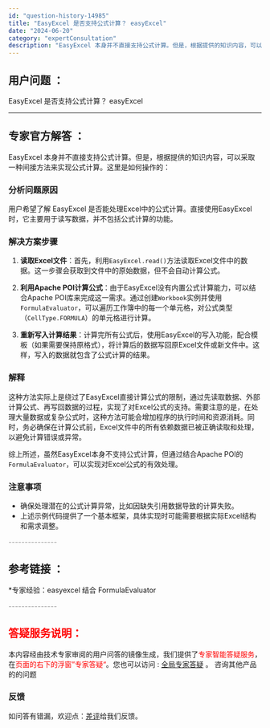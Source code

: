 ```yaml
---
id: "question-history-14985"
title: "EasyExcel 是否支持公式计算？ easyExcel"
date: "2024-06-20"
category: "expertConsultation"
description: "EasyExcel 本身并不直接支持公式计算。但是，根据提供的知识内容，可以采取一种间接方法来实现公式计算。这里是如何操作的：### 分析问题原因用户希望了解 EasyExcel 是否能处理Excel中的公式计算。直接使用EasyExcel时，它主要用于读写数据，并不包括公式计算的功能。### 解决"
---
```


## 用户问题 ： 
 EasyExcel 是否支持公式计算？ easyExcel 

---------------
## 专家官方解答 ：

EasyExcel 本身并不直接支持公式计算。但是，根据提供的知识内容，可以采取一种间接方法来实现公式计算。这里是如何操作的：

### 分析问题原因
用户希望了解 EasyExcel 是否能处理Excel中的公式计算。直接使用EasyExcel时，它主要用于读写数据，并不包括公式计算的功能。

### 解决方案步骤
1. **读取Excel文件**：首先，利用`EasyExcel.read()`方法读取Excel文件中的数据。这一步骤会获取到文件中的原始数据，但不会自动计算公式。

2. **利用Apache POI计算公式**：由于EasyExcel没有内置公式计算能力，可以结合Apache POI库来完成这一需求。通过创建`Workbook`实例并使用`FormulaEvaluator`，可以遍历工作簿中的每一个单元格，对公式类型（`CellType.FORMULA`）的单元格进行计算。

3. **重新写入计算结果**：计算完所有公式后，使用EasyExcel的写入功能，配合模板（如果需要保持原格式），将计算后的数据写回原Excel文件或新文件中。这样，写入的数据就包含了公式计算的结果。

### 解释
这种方法实际上是绕过了EasyExcel直接计算公式的限制，通过先读取数据、外部计算公式、再写回数据的过程，实现了对Excel公式的支持。需要注意的是，在处理大量数据或复杂公式时，这种方法可能会增加程序的执行时间和资源消耗。同时，务必确保在计算公式前，Excel文件中的所有依赖数据已被正确读取和处理，以避免计算错误或异常。

综上所述，虽然EasyExcel本身不支持公式计算，但通过结合Apache POI的`FormulaEvaluator`，可以实现对Excel公式的有效处理。

### 注意事项
- 确保处理潜在的公式计算异常，比如因缺失引用数据导致的计算失败。
- 上述示例代码提供了一个基本框架，具体实现时可能需要根据实际Excel结构和需求调整。


<font color="#949494">---------------</font> 


## 参考链接 ：

*专家经验：easyexcel 结合 FormulaEvaluator 


 <font color="#949494">---------------</font> 
 


## <font color="#FF0000">答疑服务说明：</font> 

本内容经由技术专家审阅的用户问答的镜像生成，我们提供了<font color="#FF0000">专家智能答疑服务</font>，在<font color="#FF0000">页面的右下的浮窗”专家答疑“</font>。您也可以访问 : [全局专家答疑](https://answer.opensource.alibaba.com/docs/intro) 。 咨询其他产品的的问题

### 反馈
如问答有错漏，欢迎点：[差评](https://ai.nacos.io/user/feedbackByEnhancerGradePOJOID?enhancerGradePOJOId=15778)给我们反馈。
